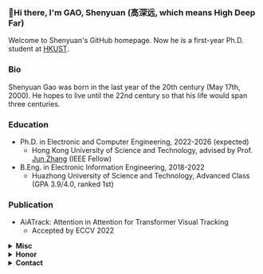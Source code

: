 ###  :wave:Hi there, I'm GAO, Shenyuan (高深远, which means High Deep Far)

Welcome to Shenyuan's GitHub homepage. Now he is a first-year Ph.D. student at [HKUST](https://hkust.edu.hk/).

### Bio

Shenyuan Gao was born in the last year of the 20th century (May 17th, 2000). He hopes to live until the 22nd century so that his life would span three centuries.

### Education

- Ph.D. in Electronic and Computer Engineering, 2022-2026 (expected)
  - Hong Kong University of Science and Technology, advised by Prof. [Jun Zhang](https://eejzhang.people.ust.hk/) (IEEE Fellow)
- B.Eng. in Electronic Information Engineering, 2018-2022
  - Huazhong University of Science and Technology, Advanced Class (GPA 3.9/4.0, ranked 1st)

### Publication

- AiATrack: Attention in Attention for Transformer Visual Tracking
  - Accepted by ECCV 2022

<details>
    <summary><b>Misc</b></summary>
    <ul>
        <li>Favourite Song: <a href='https://www.youtube.com/watch?v=kWy-ewDWixs' target='_blank'>Childhood Dreams</a></li>
        <li>Favourite Comics: <a href='https://en.wikipedia.org/wiki/One_Piece' target='_blank'>One Piece</a></li>
        <li>Favourite TV Series: <a href='https://en.wikipedia.org/wiki/The_Advisors_Alliance' target='_blank'>The Advisors Alliance</a></li>
    </ul>
</details>
<details>
    <summary><b>Honor</b></summary>
    <ul>
        <li><a href='https://fytgs.hkust.edu.hk/admissions/Admission-to-Hong-Kong-Campus/submitting-an-application/scholarships-and-fees#redbird' target='_blank'>RedBird PhD Scholarship</a></li>
        <li><a href='https://fytgs.hkust.edu.hk/admissions/Admission-to-Hong-Kong-Campus/submitting-an-application/scholarships-and-fees#pgs' target='_blank'>Postgraduate Scholarship</a></li>
        <li>Outstanding Graduate</li>
        <li>Outstanding Graduation Thesis</li>
        <li>Outstanding Undergraduate in Terms of Academic Performance</li>
        <li>National Scholarship</li>
    </ul>
</details>
<details>
    <summary><b>Contact</b></summary>
    <ul>
        <li>Mail: <a href='mailto:sygao@connect.ust.hk' target='_blank'>sygao@connect.ust.hk</a>, <a href='mailto:shenyuangao@gmail.com' target='_blank'>shenyuangao@gmail.com</a></li>
        <li>WeChat: <a href='https://gsy00517.github.io/about/index/Wechat.JPG' target='_blank'>gsycm0517</a></li>
        <li>QQ: <a href='https://gsy00517.github.io/about/index/QQ.JPG' target='_blank'>917547962</a></li>
    </ul>
</details>
